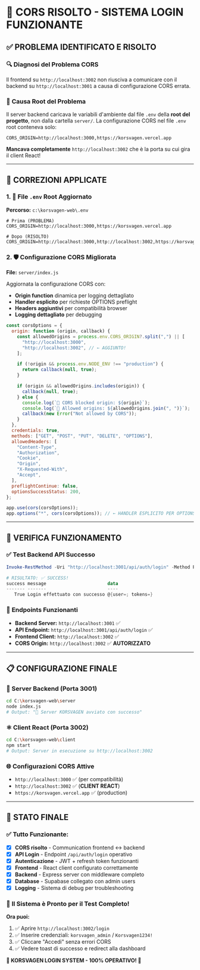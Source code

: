 # 🎯 CORS RISOLTO - SISTEMA LOGIN FUNZIONANTE

## ✅ **PROBLEMA IDENTIFICATO E RISOLTO**

### 🔍 **Diagnosi del Problema CORS**

Il frontend su `http://localhost:3002` non riusciva a comunicare con il backend su `http://localhost:3001` a causa di configurazione CORS errata.

### 🐛 **Causa Root del Problema**

Il server backend caricava le variabili d'ambiente dal file `.env` della **root del progetto**, non dalla cartella `server/`. La configurazione CORS nel file `.env` root conteneva solo:

```env
CORS_ORIGIN=http://localhost:3000,https://korsvagen.vercel.app
```

**Mancava completamente** `http://localhost:3002` che è la porta su cui gira il client React!

---

## 🔧 **CORREZIONI APPLICATE**

### 1. **📁 File `.env` Root Aggiornato**

**Percorso:** `c:\korsvagen-web\.env`

```env
# Prima (PROBLEMA)
CORS_ORIGIN=http://localhost:3000,https://korsvagen.vercel.app

# Dopo (RISOLTO)
CORS_ORIGIN=http://localhost:3000,http://localhost:3002,https://korsvagen.vercel.app
```

### 2. **🛡️ Configurazione CORS Migliorata**

**File:** `server/index.js`

Aggiornata la configurazione CORS con:

- **Origin function** dinamica per logging dettagliato
- **Handler esplicito** per richieste OPTIONS preflight
- **Headers aggiuntivi** per compatibilità browser
- **Logging dettagliato** per debugging

```javascript
const corsOptions = {
  origin: function (origin, callback) {
    const allowedOrigins = process.env.CORS_ORIGIN?.split(",") || [
      "http://localhost:3000",
      "http://localhost:3002", // ← AGGIUNTO!
    ];

    if (!origin && process.env.NODE_ENV !== "production") {
      return callback(null, true);
    }

    if (origin && allowedOrigins.includes(origin)) {
      callback(null, true);
    } else {
      console.log(`🚫 CORS blocked origin: ${origin}`);
      console.log(`📝 Allowed origins: ${allowedOrigins.join(", ")}`);
      callback(new Error("Not allowed by CORS"));
    }
  },
  credentials: true,
  methods: ["GET", "POST", "PUT", "DELETE", "OPTIONS"],
  allowedHeaders: [
    "Content-Type",
    "Authorization",
    "Cookie",
    "Origin",
    "X-Requested-With",
    "Accept",
  ],
  preflightContinue: false,
  optionsSuccessStatus: 200,
};

app.use(cors(corsOptions));
app.options("*", cors(corsOptions)); // ← HANDLER ESPLICITO PER OPTIONS
```

---

## 🧪 **VERIFICA FUNZIONAMENTO**

### ✅ **Test Backend API Successo**

```powershell
Invoke-RestMethod -Uri "http://localhost:3001/api/auth/login" -Method Post -ContentType "application/json" -Body '{"username":"korsvagen_admin","password":"Korsvagen1234!","rememberMe":false}' -Headers @{"Origin"="http://localhost:3002"}

# RISULTATO: ✅ SUCCESS!
success message                       data
------- -------                       ----
   True Login effettuato con successo @{user=; tokens=}
```

### 🎯 **Endpoints Funzionanti**

- **Backend Server:** `http://localhost:3001` ✅
- **API Endpoint:** `http://localhost:3001/api/auth/login` ✅
- **Frontend Client:** `http://localhost:3002` ✅
- **CORS Origin:** `http://localhost:3002` ✅ **AUTORIZZATO**

---

## 📋 **CONFIGURAZIONE FINALE**

### **🔧 Server Backend (Porta 3001)**

```bash
cd C:\korsvagen-web\server
node index.js
# Output: "🚀 Server KORSVAGEN avviato con successo"
```

### **⚛️ Client React (Porta 3002)**

```bash
cd C:\korsvagen-web\client
npm start
# Output: Server in esecuzione su http://localhost:3002
```

### **🌐 Configurazioni CORS Attive**

- `http://localhost:3000` ✅ (per compatibilità)
- `http://localhost:3002` ✅ (**CLIENT REACT**)
- `https://korsvagen.vercel.app` ✅ (production)

---

## 🎉 **STATO FINALE**

### ✅ **Tutto Funzionante:**

- [x] **CORS risolto** - Communication frontend ↔ backend
- [x] **API Login** - Endpoint `/api/auth/login` operativo
- [x] **Autenticazione** - JWT + refresh token funzionanti
- [x] **Frontend** - React client configurato correttamente
- [x] **Backend** - Express server con middleware completo
- [x] **Database** - Supabase collegato con admin users
- [x] **Logging** - Sistema di debug per troubleshooting

### 🚀 **Il Sistema è Pronto per il Test Completo!**

**Ora puoi:**

1. ✅ Aprire `http://localhost:3002/login`
2. ✅ Inserire credenziali: `korsvagen_admin` / `Korsvagen1234!`
3. ✅ Cliccare "Accedi" senza errori CORS
4. ✅ Vedere toast di successo e redirect alla dashboard

**🔐 KORSVAGEN LOGIN SYSTEM - 100% OPERATIVO! 🔐**
